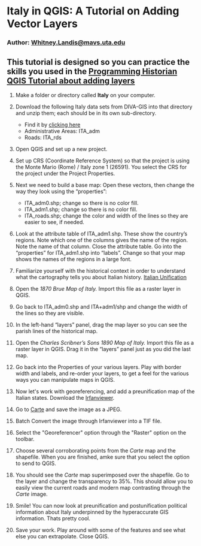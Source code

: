 # Italy in QGIS: A Tutorial on Adding Vector Layers
### Author: Whitney.Landis@mavs.uta.edu
## This tutorial is designed so you can practice the skills you used in the [Programming Historian QGIS Tutorial about adding layers](http://programminghistorian.org/lessons/qgis-layers)

1. Make a folder or directory called **Italy** on your computer.
2. Download the following Italy data sets from DIVA-GIS into that directory and unzip them; each should be in its own sub-directory.
	* Find it by [clicking here](http://www.diva-gis.org/gdata)
	* Administrative Areas: ITA_adm
	* Roads: ITA_rds
3. Open QGIS and set up a new project.
4. Set up CRS (Coordinate Reference System) so that the project is using the Monte Mario (Rome) / Italy zone 1 (26591). You select the CRS for the project under the Project Properties.
5. Next we need to build a base map: Open these vectors, then change the way they look using the “properties”:
	* ITA_adm0.shp; change so there is no color fill.
	* ITA_adm1.shp; change so there is no color fill.
	* ITA_roads.shp; change the color and width of the lines so they are easier to see, if needed.

6. Look at the attribute table of ITA_adm1.shp. These show the country’s regions. Note which one of the columns gives the name of the region. Note the name of that column. Close the attribute table. Go into the “properties” for ITA_adm1.shp into “labels”. Change so that your map shows the names of the regions in a large font.
7. Familiarize yourself with the historical context in order to understand what the cartography tells you about Italian history. [Italian Unification](https://en.wikipedia.org/wiki/Italian_unification#The_Second_Italian_Independence_War_of_1859_and_its_aftermath)
8. Open the *1870 Brue Map of Italy.* Import this file as a raster layer in QGIS.
9. Go back to ITA_adm0.shp and ITA+adm1/shp and change the width of the lines so they are visible.
10. In the left-hand “layers” panel, drag the map layer so you can see the parish lines of the historical map.
11. Open the *Charles Scribner’s Sons 1890 Map of Italy.* Import this file as a raster layer in QGIS. Drag it in the “layers” panel just as you did the last map.
12. Go back into the Properties of your various layers. Play with border width and labels, and re-order your layers, to get a feel for the various ways you can manipulate maps in QGIS.
13. Now let's work with georeferencing, and add a preunification map of the Italian states. Download the [Irfanviewer](http://www.irfanview.com/).
14. Go to [Carte](https://www.google.com/search?q=map+of+pre-unification+italy&biw=1920&bih=964&tbm=isch&tbo=u&source=univ&sa=X&ved=0ahUKEwibtcfRqrXPAhWGGR4KHeEqDkYQ7AkILA&dpr=1#imgrc=eyQRnrSyHFHDWM%3A) and save the image as a JPEG.
15. Batch Convert the image through Irfanviewer into a TIF file.
16. Select the "Georeferencer" option through the "Raster" option on the toolbar.
17. Choose several corroborating points from the _Carte_ map and the shapefile. When you are finished, amke sure that you select the option to send to QGIS.
18. You should see the _Carte_ map superimposed over the shapefile. Go to the layer and change the transparency to 35%. This should allow you to easily view the current roads and modern map contrasting through the _Carte_ image. 
19. Smile! You can now look at preunification and postunification political information about Italy underpinned by the hyperaccurate GIS information. Thats pretty cool.
20. Save your work.  Play around with some of the features and see what else you can extrapolate. Close QGIS.
